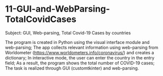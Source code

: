# 11-GUI-and-WebParsing-TotalCovidCases


Subject: GUI, Web-parsing, Total Covid-19 Cases by countries

The program is created in Python using the visual interface module and web-parsing;
The app collects relevant information using web-parsing from Worldometer (https://www.worldometers.info/coronavirus/) and creates a dictionary;
In interactive mode, the user can enter the country in the entry field;
As a result, the program shows the total number of COVID-19 cases;
The task is realized through GUI (customtkinter) and web-parsing.
